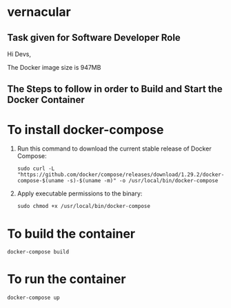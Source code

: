 # vernacular
## Task given for Software Developer Role

Hi Devs,

The Docker image size is 947MB

## The Steps to follow in order to Build and Start the Docker Container

# To install docker-compose

1. Run this command to download the current stable release of Docker Compose:
    ```
    sudo curl -L "https://github.com/docker/compose/releases/download/1.29.2/docker-compose-$(uname -s)-$(uname -m)" -o /usr/local/bin/docker-compose
    ```
2. Apply executable permissions to the binary:
    ```
    sudo chmod +x /usr/local/bin/docker-compose
    ```

# To build the container

```
docker-compose build
```

# To run the container

```
docker-compose up
```
